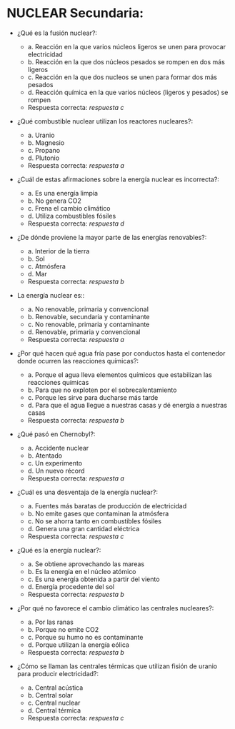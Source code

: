 # NUCLEAR Secundaria:
- ¿Qué es la fusión nuclear?:
	- a. Reacción en la que varios núcleos ligeros se unen para provocar electricidad
	- b. Reacción en la que dos núcleos pesados se rompen en dos más ligeros
	- c. Reacción en la que dos nucleos se unen para formar dos más pesados
	- d. Reacción química en la que varios núcleos (ligeros y pesados) se rompen
	- Respuesta correcta: *respuesta c*

- ¿Qué combustible nuclear utilizan los reactores nucleares?:
	- a. Uranio
	- b. Magnesio
	- c. Propano
	- d. Plutonio
	- Respuesta correcta: *respuesta a*

- ¿Cuál de estas afirmaciones sobre la energía nuclear es incorrecta?:
	- a. Es una energía limpia
	- b. No genera CO2
	- c. Frena el cambio climático
	- d. Utiliza combustibles fósiles
	- Respuesta correcta: *respuesta d*

- ¿De dónde proviene la mayor parte de las energías renovables?:
	- a. Interior de la tierra
	- b. Sol
	- c. Atmósfera
	- d. Mar
	- Respuesta correcta: *respuesta b*

- La energía nuclear es::
	- a. No renovable, primaria y convencional
	- b. Renovable, secundaria y contaminante
	- c. No renovable, primaria y contaminante
	- d. Renovable, primaria y convencional
	- Respuesta correcta: *respuesta a*

- ¿Por qué hacen qué agua fría pase por conductos hasta el contenedor donde ocurren las reacciones químicas?:
	- a. Porque el agua lleva elementos químicos que estabilizan las reacciones químicas
	- b. Para que no exploten por el sobrecalentamiento
	- c. Porque les sirve para ducharse más tarde
	- d. Para que el agua llegue a nuestras casas y dé energía a nuestras casas
	- Respuesta correcta: *respuesta b*

- ¿Qué pasó en Chernobyl?:
	- a. Accidente nuclear
	- b. Atentado
	- c. Un experimento
	- d. Un nuevo récord
	- Respuesta correcta: *respuesta a*

- ¿Cuál es una desventaja de la energía nuclear?:
	- a. Fuentes más baratas de producción de electricidad
	- b. No emite gases que contaminan la atmósfera
	- c. No se ahorra tanto en combustibles fósiles
	- d. Genera una gran cantidad eléctrica
	- Respuesta correcta: *respuesta c*

- ¿Qué es la energía nuclear?:
	- a. Se obtiene aprovechando las mareas
	- b. Es la energía en el núcleo atómico
	- c. Es una energía obtenida a partir del viento
	- d. Energía procedente del sol
	- Respuesta correcta: *respuesta b*

- ¿Por qué no favorece el cambio climático las centrales nucleares?:
	- a. Por las ranas
	- b. Porque no emite CO2
	- c. Porque su humo no es contaminante
	- d. Porque utilizan la energía eólica
	- Respuesta correcta: *respuesta b*

- ¿Cómo se llaman las centrales térmicas que utilizan fisión de uranio para producir electricidad?:
	- a. Central acústica
	- b. Central solar
	- c. Central nuclear
	- d. Central térmica
	- Respuesta correcta: *respuesta c*
